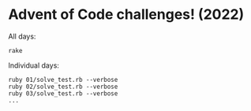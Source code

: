 # Advent of Code challenges! (2022)

All days:

```
rake
```

Individual days:

```
ruby 01/solve_test.rb --verbose
ruby 02/solve_test.rb --verbose
ruby 03/solve_test.rb --verbose
...
```
